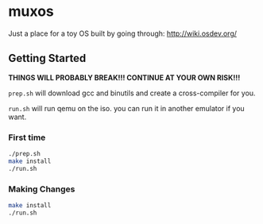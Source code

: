 # muxos

Just a place for a toy OS built by going through: http://wiki.osdev.org/

## Getting Started

__THINGS WILL PROBABLY BREAK!!! CONTINUE AT YOUR OWN RISK!!!__

`prep.sh` will download gcc and binutils and create a cross-compiler for you.

`run.sh` will run qemu on the iso. you can run it in another emulator if you want.

### First time

```bash
./prep.sh
make install
./run.sh
```

### Making Changes
```bash
make install
./run.sh
```
